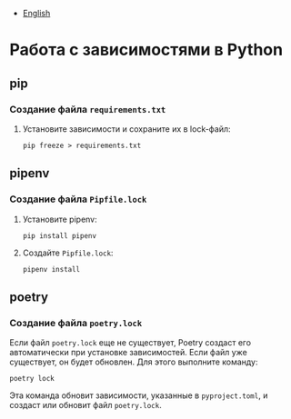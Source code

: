 - [English](../../dependencies/python.en/)

# Работа с зависимостями в Python

## pip

### Создание файла `requirements.txt`

1. Установите зависимости и сохраните их в lock-файл:

   ```
   pip freeze > requirements.txt
   ```

## pipenv

### Создание файла `Pipfile.lock`

1. Установите pipenv:

   ```
   pip install pipenv
   ```

1. Создайте `Pipfile.lock`:

   ```
   pipenv install
   ```

## poetry

### Создание файла `poetry.lock`

Если файл `poetry.lock` еще не существует, Poetry создаст его автоматически при установке зависимостей. Если файл уже существует, он будет обновлен. Для этого выполните команду:

```
poetry lock
```

Эта команда обновит зависимости, указанные в `pyproject.toml`, и создаст или обновит файл `poetry.lock`.
